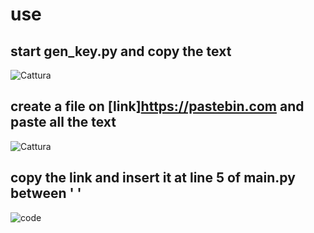 # use
## start gen_key.py and copy the text
![Cattura](https://user-images.githubusercontent.com/100297632/172062917-915dc227-8397-4bd6-978d-91535b23bccd.PNG)

## create a file on [link]https://pastebin.com and paste all the text
![Cattura](https://user-images.githubusercontent.com/100297632/172062967-bf05bf85-ab92-4d2d-871c-82b4476060f2.PNG)

## copy the link and insert it at line 5 of main.py between ' '
![code](https://user-images.githubusercontent.com/100297632/172063069-48a9410b-f34d-4740-af3d-466b26e4e107.png)

